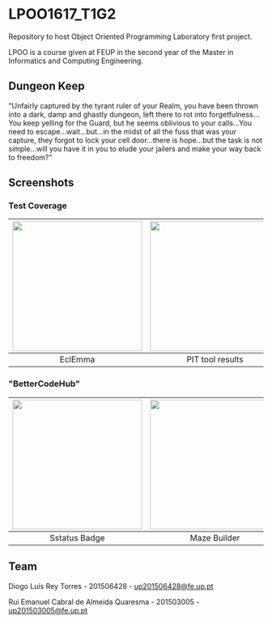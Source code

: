 # LPOO1617_T1G2
Repository to host Object Oriented Programming Laboratory first project.

LPOO is a course given at FEUP in the second year of the Master in Informatics and Computing Engineering.
 
## Dungeon Keep
"Unfairly captured by the tyrant ruler of your Realm, you have been thrown into a dark, damp and ghastly dungeon, left there to rot into forgetfulness... You keep yelling for the Guard, but he seems oblivious to your calls...You need to escape...wait...but...in the midst of all the fuss that was your capture, they forgot to lock your cell door...there is hope...but the task is not simple...will you have it in you to elude your jailers and make your way back to freedom?"

## Screenshots

### Test Coverage
| [<img src="/res/MainMenu.jpg" width="256" heigth="256">](/res/MainMenu.jpg)                                                               | [<img src="/res/MazeBuilder.png" width="256" heigth="256">](/res/MazeBuilder.png)                                                               | [<img src="/res/Gameplay.gif" width="256" heigth="256">](/res/Gameplay.gif) |
|:---:|:---:|:---:|
|  EclEmma | PIT tool results | Gameplay |


### "BetterCodeHub"
| [<img src="/res/MainMenu.jpg" width="256" heigth="256">](/res/MainMenu.jpg)                                                               | [<img src="/res/MazeBuilder.png" width="256" heigth="256">](/res/MazeBuilder.png)                                                               | [<img src="/res/Gameplay.gif" width="256" heigth="256">](/res/Gameplay.gif) |
|:---:|:---:|:---:|
| Sstatus Badge | Maze Builder | Gameplay |

## Team 

Diogo Luís Rey Torres  - 201506428 - up201506428@fe.up.pt

Rui Emanuel Cabral de Almeida Quaresma - 201503005  - up201503005@fe.up.pt

